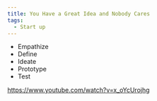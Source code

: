 ```yaml
---
title: You Have a Great Idea and Nobody Cares
tags:
  - Start up
---
```


- Empathize
- Define
- Ideate
- Prototype
- Test

https://www.youtube.com/watch?v=x_oYcUrojhg
